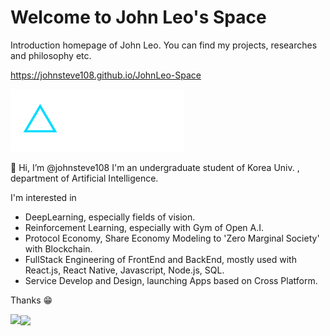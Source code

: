 # Welcome to John Leo's Space

Introduction homepage of John Leo. You can find my projects, researches and philosophy etc.

https://johnsteve108.github.io/JohnLeo-Space

<img src="https://github.com/johnsteve108/JohnLeo-Space/blob/main/src/imgs/johnleologo.png?raw=true" height="100px" />

👋 Hi, I’m @johnsteve108
I'm an undergraduate student of Korea Univ. , department of Artificial Intelligence.

I'm interested in 
- DeepLearning, especially fields of vision.
- Reinforcement Learning, especially with Gym of Open A.I.
- Protocol Economy, Share Economy Modeling to 'Zero Marginal Society' with Blockchain.
- FullStack Engineering of FrontEnd and BackEnd, mostly used with React.js, React Native, Javascript, Node.js, SQL.
- Service Develop and Design, launching Apps based on Cross Platform.

Thanks 😁




<!---
johnsteve108/johnsteve108 is a ✨ special ✨ repository because its `README.md` (this file) appears on your GitHub profile.
You can click the Preview link to take a look at your changes.
--->

  <img align="left" src="https://github-readme-stats.vercel.app/api?username=johnsteve108&show_icons=true&theme=algolia" height="150px" />
  <img align="center" src="https://github-readme-stats.vercel.app/api/top-langs/?username=johnsteve108&layout=compact&langs_count=8&theme=algolia" height="150px" />
